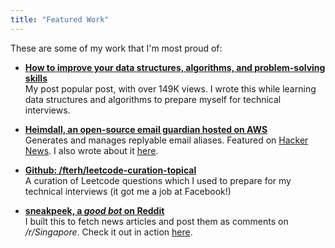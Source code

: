 ```yaml
---
title: "Featured Work"
---
```


These are some of my work that I'm most proud of:

- [**How to improve your data structures, algorithms, and problem-solving skills**](https://medium.com/p/how-to-improve-your-data-structures-algorithms-and-problem-solving-skills-af50971cba60)\
  My post popular post, with over 149K views. I wrote this while learning data structures and algorithms to prepare myself for technical interviews.

- [**Heimdall, an open-source email guardian hosted on AWS**](https://github.com/fterh/heimdall)\
  Generates and manages replyable email aliases. Featured on [Hacker News](https://news.ycombinator.com/item?id=22210782). I also wrote about it [here](https://medium.com/swlh/how-i-built-heimdall-an-open-source-personal-email-guardian-68e306d172d1).

- [**Github: /fterh/leetcode-curation-topical**](https://github.com/fterh/leetcode-curation-topical)\
  A curation of Leetcode questions which I used to prepare for my technical interviews (it got me a job at Facebook!)

- [**sneakpeek, a _good bot_ on Reddit**](https://github.com/fterh/sneakpeek)\
  I built this to fetch news articles and post them as comments on _/r/Singapore_. Check it out in action [here](https://reddit.com/u/sneakpeek_bot).
